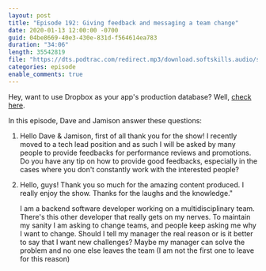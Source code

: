 ```yaml
---
layout: post
title: "Episode 192: Giving feedback and messaging a team change"
date: 2020-01-13 12:00:00 -0700
guid: 04be8669-40e3-430e-831d-f564614ea783
duration: "34:06"
length: 35542819
file: "https://dts.podtrac.com/redirect.mp3/download.softskills.audio/sse-192.mp3"
categories: episode
enable_comments: true
---
```


Hey, want to use Dropbox as your app's production database? Well, <a href="https://www.reddit.com/r/sysadmin/comments/eaphr8/a_dropbox_account_gave_me_stomach_ulcers/">check here</a>.

In this episode, Dave and Jamison answer these questions:

1. Hello Dave & Jamison, first of all thank you for the show! I recently moved to a tech lead position and as such I will be asked by many people to provide feedbacks for performance reviews and promotions. Do you have any tip on how to provide good feedbacks, especially in the cases where you don't constantly work with the interested people?


2. Hello, guys! Thank you so much for the amazing content produced. I really enjoy the show. Thanks for the laughs and the knowledge."
   
   I am a backend software developer working on a multidisciplinary team. There's this other developer that really gets on my nerves. To maintain my sanity I am asking to change teams, and people keep asking me why I want to change. Should I tell my manager the real reason or is it better to say that I want new challenges? Maybe my manager can solve the problem and no one else leaves the team (I am not the first one to leave for this reason)
